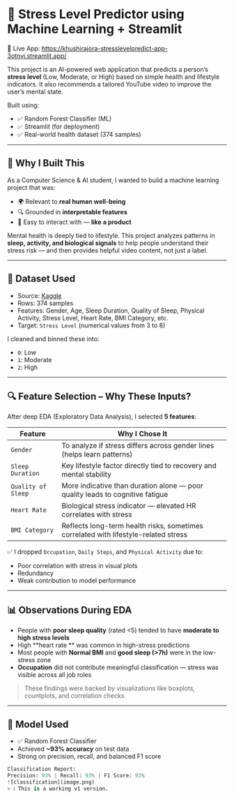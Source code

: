 # 🧠 Stress Level Predictor using Machine Learning + Streamlit
🔗 Live App: https://khushirajora-stresslevelpredict-app-3otnyj.streamlit.app/


This project is an AI-powered web application that predicts a person’s **stress level** (Low, Moderate, or High) based on simple health and lifestyle indicators. It also recommends a tailored YouTube video to improve the user’s mental state.

Built using:
- ✅ Random Forest Classifier (ML)
- ✅ Streamlit (for deployment)
- ✅ Real-world health dataset (374 samples)

---

## 📌 Why I Built This

As a Computer Science & AI student, I wanted to build a machine learning project that was:
- 🌍 Relevant to **real human well-being**
- 🔍 Grounded in **interpretable features**
- 📱 Easy to interact with — **like a product**

Mental health is deeply tied to lifestyle. This project analyzes patterns in **sleep, activity, and biological signals** to help people understand their stress risk — and then provides helpful video content, not just a label.

---

## 🔢 Dataset Used

- Source: [Kaggle](https://www.kaggle.com/datasets/uom190346a/sleep-health-and-lifestyle-dataset)
- Rows: 374 samples
- Features: Gender, Age, Sleep Duration, Quality of Sleep, Physical Activity, Stress Level, Heart Rate, BMI Category, etc.
- Target: `Stress Level` (numerical values from 3 to 8)

I cleaned and binned these into:
- `0`: Low
- `1`: Moderate
- `2`: High

---

## 🔍 Feature Selection – Why These Inputs?

After deep EDA (Exploratory Data Analysis), I selected **5 features**:

| Feature | Why I Chose It |
|---------|----------------|
| `Gender` | To analyze if stress differs across gender lines (helps learn patterns) |
| `Sleep Duration` | Key lifestyle factor directly tied to recovery and mental stability |
| `Quality of Sleep` | More indicative than duration alone — poor quality leads to cognitive fatigue |
| `Heart Rate` | Biological stress indicator — elevated HR correlates with stress |
| `BMI Category` | Reflects long-term health risks, sometimes correlated with lifestyle-related stress |

✅ I dropped `Occupation`, `Daily Steps`, and `Physical Activity` due to:
- Poor correlation with stress in visual plots
- Redundancy
- Weak contribution to model performance

---

## 📊 Observations During EDA

- People with **poor sleep quality** (rated <5) tended to have **moderate to high stress levels**
- High **heart rate ** was common in high-stress predictions
- Most people with **Normal BMI** and **good sleep (>7h)** were in the low-stress zone
- **Occupation** did not contribute meaningful classification — stress was visible across all job roles

> These findings were backed by visualizations like boxplots, countplots, and correlation checks.

---

## 🧠 Model Used

- ✅ Random Forest Classifier
- Achieved **~93% accuracy** on test data
- Strong on precision, recall, and balanced F1 score

```python
Classification Report:
Precision: 93% | Recall: 93% | F1 Score: 93%
![classification](image.png)
> ℹ️ This is a working v1 version. 
